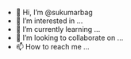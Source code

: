 - 👋 Hi, I’m @sukumarbag
- 👀 I’m interested in ...
- 🌱 I’m currently learning ...
- 💞️ I’m looking to collaborate on ...
- 📫 How to reach me ...

<!---
sukumarbag/sukumarbag is a ✨ special ✨ repository because its `README.md` (this file) appears on your GitHub profile.
You can click the Preview link to take a look at your changes.
--->
